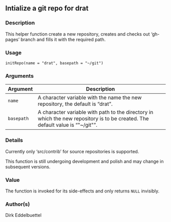 ## Intialize a git repo for drat

### Description

This helper function create a new repository, creates and checks out
‘gh-pages’ branch and fills it with the required path.

### Usage

    initRepo(name = "drat", basepath = "~/git")

### Arguments

| Argument   | Description                                                                                                                    |
| ---------- | ------------------------------------------------------------------------------------------------------------------------------ |
| `name`     | A character variable with the name the new repository, the default is “drat”.                                                  |
| `basepath` | A character variable with path to the directory in which the new repository is to be created. The default value is “"\~/git"”. |

### Details

Currently only ‘src/contrib’ for source repositories is supported.

This function is still undergoing development and polish and may change
in subsequent versions.

### Value

The function is invoked for its side-effects and only returns `NULL`
invisibly.

### Author(s)

Dirk Eddelbuettel
